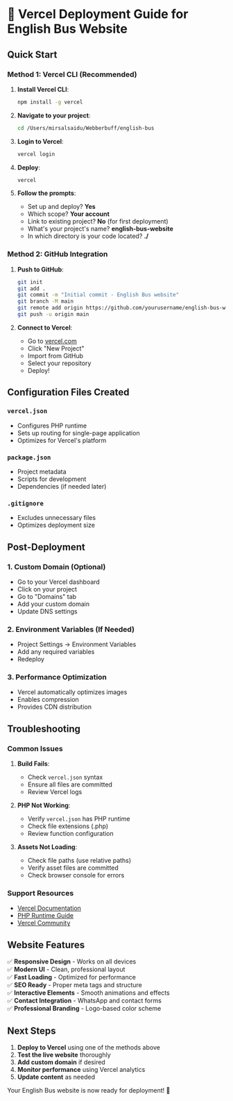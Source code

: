 # 🚀 Vercel Deployment Guide for English Bus Website

## Quick Start

### Method 1: Vercel CLI (Recommended)

1. **Install Vercel CLI**:
   ```bash
   npm install -g vercel
   ```

2. **Navigate to your project**:
   ```bash
   cd /Users/mirsalsaidu/Webberbuff/english-bus
   ```

3. **Login to Vercel**:
   ```bash
   vercel login
   ```

4. **Deploy**:
   ```bash
   vercel
   ```

5. **Follow the prompts**:
   - Set up and deploy? **Yes**
   - Which scope? **Your account**
   - Link to existing project? **No** (for first deployment)
   - What's your project's name? **english-bus-website**
   - In which directory is your code located? **./**

### Method 2: GitHub Integration

1. **Push to GitHub**:
   ```bash
   git init
   git add .
   git commit -m "Initial commit - English Bus website"
   git branch -M main
   git remote add origin https://github.com/yourusername/english-bus-website.git
   git push -u origin main
   ```

2. **Connect to Vercel**:
   - Go to [vercel.com](https://vercel.com)
   - Click "New Project"
   - Import from GitHub
   - Select your repository
   - Deploy!

## Configuration Files Created

### `vercel.json`
- Configures PHP runtime
- Sets up routing for single-page application
- Optimizes for Vercel's platform

### `package.json`
- Project metadata
- Scripts for development
- Dependencies (if needed later)

### `.gitignore`
- Excludes unnecessary files
- Optimizes deployment size

## Post-Deployment

### 1. Custom Domain (Optional)
- Go to your Vercel dashboard
- Click on your project
- Go to "Domains" tab
- Add your custom domain
- Update DNS settings

### 2. Environment Variables (If Needed)
- Project Settings → Environment Variables
- Add any required variables
- Redeploy

### 3. Performance Optimization
- Vercel automatically optimizes images
- Enables compression
- Provides CDN distribution

## Troubleshooting

### Common Issues

1. **Build Fails**:
   - Check `vercel.json` syntax
   - Ensure all files are committed
   - Review Vercel logs

2. **PHP Not Working**:
   - Verify `vercel.json` has PHP runtime
   - Check file extensions (.php)
   - Review function configuration

3. **Assets Not Loading**:
   - Check file paths (use relative paths)
   - Verify asset files are committed
   - Check browser console for errors

### Support Resources

- [Vercel Documentation](https://vercel.com/docs)
- [PHP Runtime Guide](https://vercel.com/docs/runtimes#official-runtimes/php)
- [Vercel Community](https://github.com/vercel/vercel/discussions)

## Website Features

✅ **Responsive Design** - Works on all devices  
✅ **Modern UI** - Clean, professional layout  
✅ **Fast Loading** - Optimized for performance  
✅ **SEO Ready** - Proper meta tags and structure  
✅ **Interactive Elements** - Smooth animations and effects  
✅ **Contact Integration** - WhatsApp and contact forms  
✅ **Professional Branding** - Logo-based color scheme  

## Next Steps

1. **Deploy to Vercel** using one of the methods above
2. **Test the live website** thoroughly
3. **Add custom domain** if desired
4. **Monitor performance** using Vercel analytics
5. **Update content** as needed

Your English Bus website is now ready for deployment! 🎉
